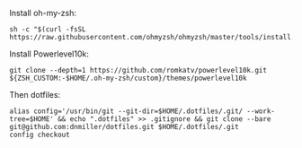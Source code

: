 Install oh-my-zsh: 
```
sh -c "$(curl -fsSL https://raw.githubusercontent.com/ohmyzsh/ohmyzsh/master/tools/install.sh)"
```

Install Powerlevel10k:
```
git clone --depth=1 https://github.com/romkatv/powerlevel10k.git ${ZSH_CUSTOM:-$HOME/.oh-my-zsh/custom}/themes/powerlevel10k
```

Then dotfiles:
```
alias config='/usr/bin/git --git-dir=$HOME/.dotfiles/.git/ --work-tree=$HOME' && echo ".dotfiles" >> .gitignore && git clone --bare git@github.com:dnmiller/dotfiles.git $HOME/.dotfiles/.git
config checkout
```
